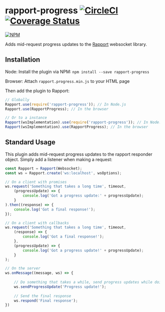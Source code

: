# rapport-progress [![CircleCI](https://circleci.com/gh/miratronix/rapport-progress.svg?style=shield)](https://circleci.com/gh/miratronix/rapport-progress) [![Coverage Status](https://coveralls.io/repos/github/miratronix/rapport-progress/badge.svg)](https://coveralls.io/github/miratronix/rapport-progress)
[![NPM](https://nodei.co/npm/rapport-progress.png)](https://npmjs.org/package/rapport-progress)

Adds mid-request progress updates to the [Rapport](https://github.com/miratronix/rapport) websocket library.

## Installation
Node: Install the plugin via NPM: `npm install --save rapport-progress`

Browser: Attach `rapport.progress.min.js` to your HTML page

Then add the plugin to Rapport:
```javascript
// Globally
Rapport.use(require('rapport-progress')); // In Node.js
Rapport.use(RapportProgress); // In the browser

// Or to a instance
Rapport(wsImplementation).use(require('rapport-progress')); // In Node.js
Rapport(wsImplementation).use(RapportProgress); // In the browser
```

## Standard Usage
This plugin adds mid-request progress updates to the rapport responder object. Simply add a listener when making a request:
```javascript
const Rapport = Rapport(Websocket);
const ws = Rapport.create('ws:localhost', wsOptions);

// On a client with promises
ws.request('Something that takes a long time', timeout, 
    (progressUpdate) => {
        console.log('Got a progress update:' + progressUpdate);
    }
).then((response) => {
    console.log('Got a final response!');
});

// On a client with callbacks
ws.request('Something that takes a long time', timeout, 
    (response) => {
        console.log('Got a final response!');
    },
    (progressUpdate) => {
        console.log('Got a progress update!' + progressUpdate);
    }
);

// On the server
ws.onMessage((message, ws) => {
    
    // Do something that takes a while, send progress updates while doing so
    ws.sendProgressUpdate('Progress update!');
    
    // Send the final response
    ws.respond('Final response');
})
```
